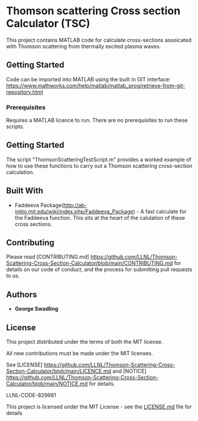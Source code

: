 # Thomson scattering Cross section Calculator (TSC)

This project contains MATLAB code for calculate cross-sections assoicated with Thomson scattering from thermally excited plasma waves.

## Getting Started

Code can be imported into MATLAB using the built in GIT interface: https://www.mathworks.com/help/matlab/matlab_prog/retrieve-from-git-repository.html

### Prerequisites

Requires a MATLAB licence to run. There are no prerequisites to run these scripts.

## Getting Started

The script "ThomsonScatteringTestScript.m" provides a worked example of how to use these functions to carry out a Thomson scattering cross-section calculation.

## Built With

* Faddeeva Package(http://ab-initio.mit.edu/wiki/index.php/Faddeeva_Package) - A fast calculate for the Faddeeva function. This sits at the heart of the calulation of these cross sections.

## Contributing

Please read [CONTRIBUTING.md] https://github.com/LLNL/Thomson-Scattering-Cross-Section-Calculator/blob/main/CONTRIBUTING.md for details on our code of conduct, and the process for submitting pull requests to us.

## Authors

* **George Swadling** 

## License

This project distributed under the terms of both the MIT license.

All new contributions must be made under the MIT licenses.

See [LICENSE] https://github.com/LLNL/Thomson-Scattering-Cross-Section-Calculator/blob/main/LICENCE.md and [NOTICE] https://github.com/LLNL/Thomson-Scattering-Cross-Section-Calculator/blob/main/NOTICE.md for details.

LLNL-CODE-829981

This project is licensed under the MIT License - see the [LICENSE.md](https://github.com/LLNL/Thomson-Scattering-Cross-Section-Calculator/blob/main/LICENCE.md) file for details

